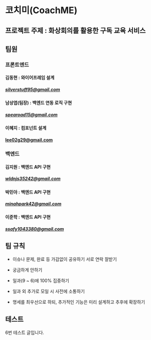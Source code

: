 # 코치미(CoachME)

## 프로젝트 주제 : 화상회의를 활용한 구독 교육 서비스

## 팀원

### 프론트엔드

#### 김동현 : 와이어프레임 설계

##### silverstuff95@gmail.com

#### 남상엽(팀장) : 백엔드 연동 로직 구현

##### spearoad15@gmail.com

#### 이혜지 : 컴포넌트 설계

#### lee02g29@gmail.com

### 백엔드

#### 김지원 : 백엔드 API 구현

##### wldnjs35242@gmail.com

#### 박민아 : 백엔드 API 구현

##### minahpark42@gmail.com

#### 이준학 : 백엔드 API 구현

##### ssafy1043380@gmail.com

## 팀 규칙

- 이슈나 문제, 완료 등 가감없이 공유하기 서로 연락 잘받기

- 궁금하게 안하기

- 일과(9 ~ 6)에 100% 집중하기

- 일과 외 추가로 모일 시 사전에 소통하기

- 명세를 최우선으로 하되, 추가적인 기능은 미리 설계하고 추후에 확장하기

## 테스트  
6번 테스트 글입니다.  